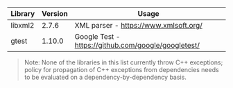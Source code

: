 | Library    | Version | Usage                                               |
|------------|---------|-----------------------------------------------------|
| libxml2    | 2.7.6   | XML parser - https://www.xmlsoft.org/                |
| gtest      | 1.10.0  | Google Test - https://github.com/google/googletest/ |

> Note: None of the libraries in this list currently throw C++ exceptions; policy for propagation
> of C++ exceptions from dependencies needs to be evaluated on a dependency-by-dependency basis.
